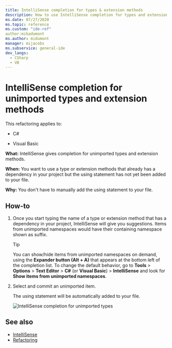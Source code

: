 ```yaml
---
title: IntelliSense completion for types & extension methods
description: How to use IntelliSense completion for types and extension methods that you haven't imported yet with a `using` directive.
ms.date: 07/27/2020
ms.topic: reference
ms.custom: "ide-ref"
author:mikadumont
ms.author: midumont
manager: mijacobs
ms.subservice: general-ide
dev_langs:
  - CSharp
  - VB
---
```

# IntelliSense completion for unimported types and extension methods

This refactoring applies to:

- C#

- Visual Basic

**What:** IntelliSense gives completion for unimported types and extension methods.

**When:** You want to use a type or extension methods that already has a dependency in your project but the using statement has not yet been added to your file.

**Why:** You don't have to manually add the using statement to your file.

## How-to

1. Once you start typing the name of a type or extension method that has a dependency in your project, IntelliSense will give you suggestions. Items from unimported namespaces would have their containing namespace shown as suffix.

   > [!TIP]
   > You can show/hide items from unimported namespaces on demand, using the **Expander button (Alt + A)** that appears at the bottom left of the completion list. To change the default behavior, go to **Tools** > **Options** > **Text Editor** > **C#** (or **Visual Basic**) > **IntelliSense** and look for **Show items from unimported namespaces**.

2. Select and commit an unimported item.

   The using statement will be automatically added to your file.

   ![IntelliSense completion for unimported types](media/intellisense-completion-unimported-types.png)

## See also

- [IntelliSense](../using-intellisense.md)
- [Refactoring](../refactoring-in-visual-studio.md)
